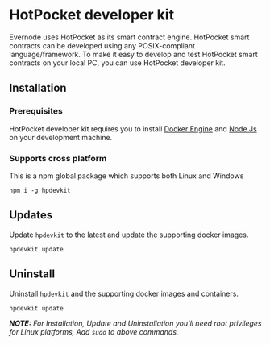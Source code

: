 # HotPocket developer kit
Evernode uses HotPocket as its smart contract engine. HotPocket smart contracts can be developed using any POSIX-compliant language/framework. To make it easy to develop and test HotPocket smart contracts on your local PC, you can use HotPocket developer kit.

## Installation

### Prerequisites
HotPocket developer kit requires you to install [Docker Engine](https://docs.docker.com/engine/install/) and [Node Js](https://nodejs.org/en/) on your development machine.

### Supports cross platform
This is a npm global package which supports both Linux and Windows
```
npm i -g hpdevkit
```

## Updates
Update `hpdevkit` to the latest and update the supporting docker images.
```
hpdevkit update
```

## Uninstall
Uninstall `hpdevkit` and the supporting docker images and containers.
```
hpdevkit update
```

_**NOTE:** For Installation, Update and Uninstallation you'll need root privileges for Linux platforms, Add `sudo` to above commands._
